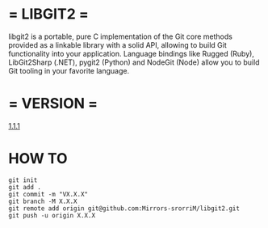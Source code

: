 # = LIBGIT2 =

libgit2 is a portable, pure C implementation of the Git core methods provided as a linkable library with a solid API, allowing to build Git functionality into your application. Language bindings like Rugged (Ruby), LibGit2Sharp (.NET), pygit2 (Python) and NodeGit (Node) allow you to build Git tooling in your favorite language.


# = VERSION =

[1.1.1](https://github.com/Mirrors-srorriM/libgit2/tree/1.1.1)


# HOW TO

```
git init
git add .
git commit -m "VX.X.X"
git branch -M X.X.X
git remote add origin git@github.com:Mirrors-srorriM/libgit2.git
git push -u origin X.X.X
```
